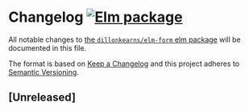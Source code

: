 # Changelog [![Elm package](https://img.shields.io/elm-package/v/dillonkearns/elm-form.svg)](https://package.elm-lang.org/packages/dillonkearns/elm-form/latest/)

All notable changes to
[the `dillonkearns/elm-form` elm package](http://package.elm-lang.org/packages/dillonkearns/elm-form/latest)
will be documented in this file.

The format is based on [Keep a Changelog](http://keepachangelog.com/en/1.0.0/)
and this project adheres to
[Semantic Versioning](http://semver.org/spec/v2.0.0.html).

## [Unreleased]
